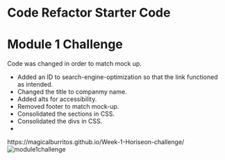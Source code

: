 # Code Refactor Starter Code

<h1>Module 1 Challenge</h1>
Code was changed in order to match mock up. 
<ul>
    <li>Added an ID to search-engine-optimization so that the link functioned as intended.</li>
    <li>Changed the title to companmy name.</li>
    <li>Added alts for accessibility.</li>
    <li>Removed footer to match mock-up.</li>
    <li>Consolidated the sections in CSS.</li>
    <li>Consolidated the divs in CSS.<li>
</ul>
https://magicalburritos.github.io/Week-1-Horiseon-challenge/

<img src="./assets/images/ScreenShot Tool -20211026012439.png" alt="module1challenge">
